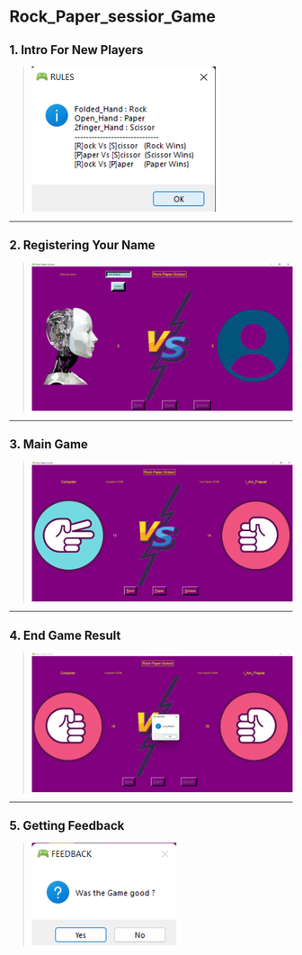 # Rock_Paper_sessior_Game

## 1. Intro For New Players
>![Intro](https://github.com/Prajwal-YP/imageCache/blob/main/intro.png)
---

## 2. Registering Your Name
>![Intro](https://github.com/Prajwal-YP/imageCache/blob/main/start_RPS.png)
---

## 3. Main Game
>![Intro](https://github.com/Prajwal-YP/imageCache/blob/main/play_RPS.png)
---

## 4. End Game Result
>![Intro](https://github.com/Prajwal-YP/imageCache/blob/main/end_RPS.png)
---

## 5. Getting Feedback
>![Intro](https://github.com/Prajwal-YP/imageCache/blob/main/feedback_RPS.png)
